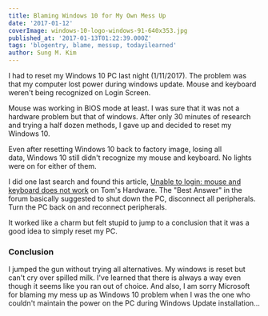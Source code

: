 ```yaml
---
title: Blaming Windows 10 for My Own Mess Up
date: '2017-01-12'
coverImage: windows-10-logo-windows-91-640x353.jpg
published_at: '2017-01-13T01:22:39.000Z'
tags: 'blogentry, blame, messup, todayilearned'
author: Sung M. Kim
---
```


I had to reset my Windows 10 PC last night (1/11/2017). The problem was that my computer lost power during windows update. Mouse and keyboard weren't being recognized on Login Screen.

Mouse was working in BIOS mode at least. I was sure that it was not a hardware problem but that of windows. After only 30 minutes of research and trying a half dozen methods, I gave up and decided to reset my Windows 10.

Even after resetting Windows 10 back to factory image, losing all data, Windows 10 still didn't recognize my mouse and keyboard. No lights were on for either of them.

I did one last search and found this article, [Unable to login: mouse and keyboard does not work](http://www.tomshardware.com/forum/4791-73-unable-login-mouse-keyboard-work) on Tom's Hardware. The "Best Answer" in the forum basically suggested to shut down the PC, disconnect all peripherals. Turn the PC back on and reconnect peripherals.

It worked like a charm but felt stupid to jump to a conclusion that it was a good idea to simply reset my PC.

### Conclusion

I jumped the gun without trying all alternatives. My windows is reset but can't cry over spilled milk. I've learned that there is always a way even though it seems like you ran out of choice. And also, I am sorry Microsoft for blaming my mess up as Windows 10 problem when I was the one who couldn't maintain the power on the PC during Windows Update installation...

